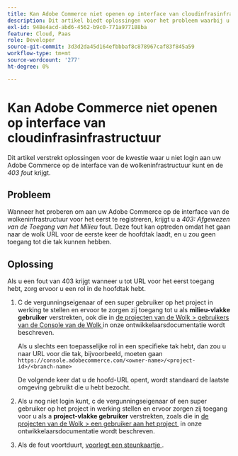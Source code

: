 ```yaml
---
title: Kan Adobe Commerce niet openen op interface van cloudinfrasinfrastructuur
description: Dit artikel biedt oplossingen voor het probleem waarbij u zich niet kunt aanmelden bij uw Adobe Commerce op de interface van de cloudinfrastructuur en de fout "403" krijgt.
exl-id: 948e4acd-abd6-4562-b9c0-771a977188ba
feature: Cloud, Paas
role: Developer
source-git-commit: 3d3d2da45d164efbbbaf8c878967caf83f845a59
workflow-type: tm+mt
source-wordcount: '277'
ht-degree: 0%

---
```


# Kan Adobe Commerce niet openen op interface van cloudinfrasinfrastructuur

Dit artikel verstrekt oplossingen voor de kwestie waar u niet login aan uw Adobe Commerce op de interface van de wolkeninfrastructuur kunt en de *403 fout* krijgt.

## Probleem

Wanneer het proberen om aan uw Adobe Commerce op de interface van de wolkeninfrastructuur voor het eerst te registreren, krijgt u a *403: Afgewezen van de Toegang van het Milieu* fout. Deze fout kan optreden omdat het gaan naar de wolk URL voor de eerste keer de hoofdtak laadt, en u zou geen toegang tot die tak kunnen hebben.

## Oplossing

Als u een fout van 403 krijgt wanneer u tot URL voor het eerst toegang hebt, zorg ervoor u een rol in de hoofdtak hebt.

1. С de vergunningseigenaar of een super gebruiker op het project in werking te stellen en ervoor te zorgen zij toegang tot u als **milieu-vlakke gebruiker** verstrekten, ook die in [&#x200B; de projecten van de Wolk > gebruikers van de Console van de Wolk &#x200B;](https://experienceleague.adobe.com/docs/commerce-cloud-service/user-guide/project/user-access.html?lang=nl-NL#manage-users-from-the-cloud-console) in onze ontwikkelaarsdocumentatie wordt beschreven.

   Als u slechts een toepasselijke rol in een specifieke tak hebt, dan zou u naar URL voor die tak, bijvoorbeeld, moeten gaan
   `https://console.adobecommerce.com/<owner-name>/<project-id>/<branch-name>`

   De volgende keer dat u de hoofd-URL opent, wordt standaard de laatste omgeving gebruikt die u hebt bezocht.

1. Als u nog niet login kunt, с de vergunningseigenaar of een super gebruiker op het project in werking stellen en ervoor zorgen zij toegang voor u als a **project-vlakke gebruiker** verstrekten, zoals die in [&#x200B; de projecten van de Wolk > een gebruiker aan het project &#x200B;](https://experienceleague.adobe.com/docs/commerce-cloud-service/user-guide/project/user-access.html?lang=nl-NL#add-a-user-to-the-project) in onze ontwikkelaarsdocumentatie wordt beschreven.
1. Als de fout voortduurt, [&#x200B; voorlegt een steunkaartje &#x200B;](/help/help-center-guide/help-center/magento-help-center-user-guide.md#submit-ticket).

